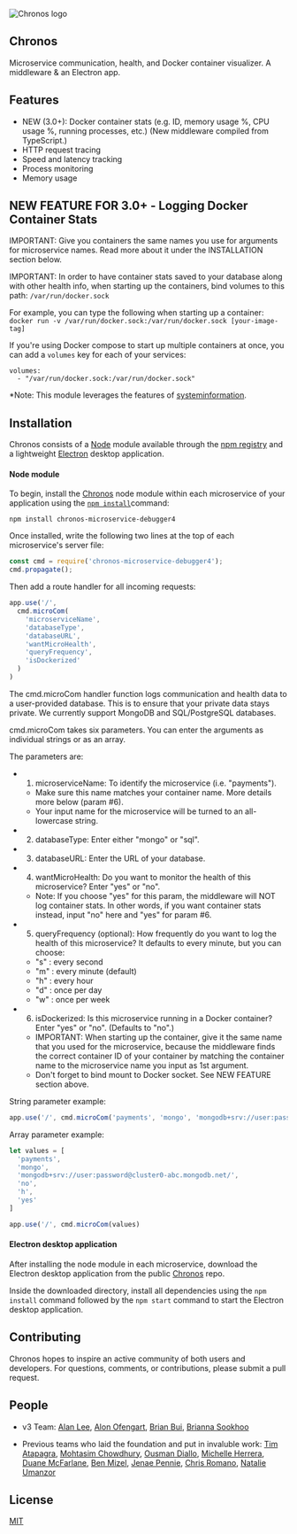 ![Chronos logo](https://raw.githubusercontent.com/Chronos2-0/Chronos/master/app/assets/logo2.png)
## Chronos
Microservice communication, health, and Docker container visualizer.
A middleware & an Electron app.

## Features

  * NEW (3.0+): Docker container stats (e.g. ID, memory usage %, CPU usage %, running processes, etc.) (New middleware compiled from TypeScript.)
  * HTTP request tracing
  * Speed and latency tracking
  * Process monitoring
  * Memory usage

## NEW FEATURE FOR 3.0+ - Logging Docker Container Stats

IMPORTANT: Give you containers the same names you use for arguments for microservice names. Read more about it under the INSTALLATION section below.

IMPORTANT: In order to have container stats saved to your database along with other health info, when starting up the containers, bind volumes to this path:
`/var/run/docker.sock`

For example, you can type the following when starting up a container:
`docker run -v /var/run/docker.sock:/var/run/docker.sock [your-image-tag]`

If you're using Docker compose to start up multiple containers at once, you can add a `volumes` key for each of your services:
```
volumes:
  - "/var/run/docker.sock:/var/run/docker.sock"
```

*Note: This module leverages the features of [systeminformation](https://systeminformation.io/).

## Installation

Chronos consists of a [Node](https://nodejs.org/en/) module available through the
[npm registry](https://www.npmjs.com/) and a lightweight [Electron](https://electronjs.org/) desktop application.

#### Node module

To begin, install the [Chronos](https://www.npmjs.com/package/chronos-microservice-debugger3) node module within each microservice of your application using the
[`npm install`](https://docs.npmjs.com/getting-started/installing-npm-packages-locally)command:

```
npm install chronos-microservice-debugger4
```

Once installed, write the following two lines at the top of each microservice's server file:
```javascript
const cmd = require('chronos-microservice-debugger4');
cmd.propagate();
```

Then add a route handler for all incoming requests:
```js
app.use('/', 
  cmd.microCom(
    'microserviceName', 
    'databaseType',
    'databaseURL',
    'wantMicroHealth', 
    'queryFrequency',
    'isDockerized'
  )
)
```

The cmd.microCom handler function logs communication and health data to a user-provided database. This is to ensure that your private data stays private. We currently support MongoDB and SQL/PostgreSQL databases.

cmd.microCom takes six parameters. You can enter the arguments as individual strings or as an array.

The parameters are:
* 1. microserviceName: To identify the microservice (i.e. "payments").
  - Make sure this name matches your container name. More details more below (param #6).
  - Your input name for the microservice will be turned to an all-lowercase string.
* 2. databaseType: Enter either "mongo" or "sql".
* 3. databaseURL: Enter the URL of your database.
* 4. wantMicroHealth: Do you want to monitor the health of this microservice? Enter "yes" or "no".
  - Note: If you choose "yes" for this param, the middleware will NOT log container stats. In other words, if you want container stats instead, input "no" here and "yes" for param #6.
* 5. queryFrequency (optional): How frequently do you want to log the health of this microservice? It defaults to every minute, but you can choose:
  - "s" : every second
  - "m" : every minute (default)
  - "h" : every hour
  - "d" : once per day
  - "w" : once per week
* 6. isDockerized: Is this microservice running in a Docker container? Enter "yes" or "no". (Defaults to "no".)
  - IMPORTANT: When starting up the container, give it the same name that you used for the microservice, because the middleware finds the correct container ID of your container by matching the container name to the microservice name you input as 1st argument.
  - Don't forget to bind mount to Docker socket. See NEW FEATURE section above.

String parameter example:
```javascript
app.use('/', cmd.microCom('payments', 'mongo', 'mongodb+srv://user:password@cluster0-abc.mongodb.net/','yes','m','no'))
```

Array parameter example:
```javascript
let values = [
  'payments',
  'mongo',
  'mongodb+srv://user:password@cluster0-abc.mongodb.net/',
  'no',
  'h',
  'yes'
]

app.use('/', cmd.microCom(values)
```

#### Electron desktop application

After installing the node module in each microservice, download the Electron desktop application from the public [Chronos](https://github.com/oslabs-beta/Chronos) repo.

Inside the downloaded directory, install all dependencies using the `npm install` command followed by the `npm start` command to start the Electron desktop application.

## Contributing

Chronos hopes to inspire an active community of both users and developers. For questions, comments, or contributions, please submit a pull request.

## People

* v3 Team:
[Alan Lee](https://github.com/ajlee12/), 
[Alon Ofengart](https://github.com/alon25), 
[Brian Bui](https://github.com/Umius-Brian), 
[Brianna Sookhoo](https://github.com/briannasookhoo)

* Previous teams who laid the foundation and put in invaluble work:
[Tim Atapagra](https://github.com/timpagra),
[Mohtasim Chowdhury](https://github.com/mohtasim317),
[Ousman Diallo](https://github.com/Dialloousman),
[Michelle Herrera](https://github.com/mesherrera),
[Duane McFarlane](https://github.com/Duane11003),
[Ben Mizel](https://github.com/ben-mizel),
[Jenae Pennie](https://github.com/jenaepen),
[Chris Romano](https://github.com/robicano22),
[Natalie Umanzor](https://github.com/nmczormick)

## License

[MIT](https://github.com/oslabs-beta/Chronos/blob/master/LICENSE.md)
